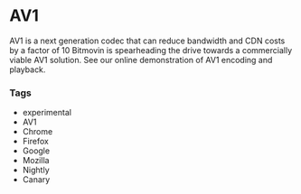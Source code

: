 # AV1

AV1 is a next generation codec that can reduce bandwidth and CDN costs by a factor of 10
Bitmovin is spearheading the drive towards a commercially viable AV1 solution. See our online demonstration of AV1 encoding and playback.

### Tags

  - experimental
  - AV1
  - Chrome
  - Firefox
  - Google
  - Mozilla
  - Nightly
  - Canary